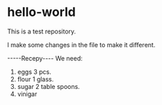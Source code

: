 # hello-world
This is a test repository.

I make some changes in the file to make it different.

-----Recepy----
We need:
1. eggs 3 pcs.
2. flour 1 glass.
3. sugar 2 table spoons.
4. vinigar
